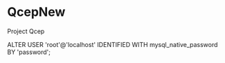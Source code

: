 # QcepNew
Project Qcep

ALTER USER 'root'@'localhost' IDENTIFIED WITH mysql_native_password BY 'password';
